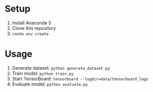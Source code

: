 # Setup

1. Install Anaconda 3
2. Clone this repository
3. `conda env create`

# Usage

1. Generate dataset: `python generate_dataset.py`
2. Train model: `python train.py`
3. Start TensorBoard: `tensorboard --logdir=data/tensorboard_logs`
4. Evaluate model: `python evaluate.py`
